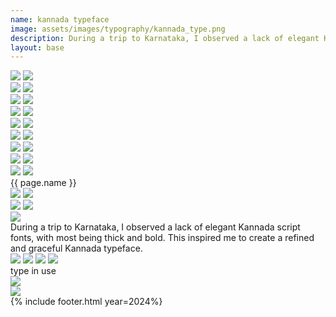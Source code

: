 ```yaml
---
name: kannada typeface
image: assets/images/typography/kannada_type.png
description: During a trip to Karnataka, I observed a lack of elegant Kannada script fonts, with most being thick and bold. This inspired me to create a refined and graceful Kannada typeface. 
layout: base
---
```

<div class="max-w-screen overflow-hidden">
    <div class="flex flex-row bg-scroll-right w-[1900px]">
        <img class="object-scale-down w-full" src="{{site.baseurl}}/assets/images/typography/website_line-48.png">
        <img class="object-contain w-full" src="{{site.baseurl}}/assets/images/typography/website_line-48.png">
    </div>
    <div class="flex flex-row bg-scroll-left w-[1900px]">
        <img src="{{site.baseurl}}/assets/images/typography/website_line-46.png">
        <img src="{{site.baseurl}}/assets/images/typography/website_line-46.png">
    </div>
    <div class="flex flex-row bg-scroll-right w-[1900px]">
        <img src="{{site.baseurl}}/assets/images/typography/website_line-49.png">
        <img src="{{site.baseurl}}/assets/images/typography/website_line-49.png">
    </div>
    <div class="flex flex-row bg-scroll-left w-[1900px]">
        <img src="{{site.baseurl}}/assets/images/typography/website_line-48.png">
        <img src="{{site.baseurl}}/assets/images/typography/website_line-48.png">
    </div>
    <div class="flex flex-row bg-scroll-right w-[1900px]">
        <img src="{{site.baseurl}}/assets/images/typography/website_line-47.png">
        <img src="{{site.baseurl}}/assets/images/typography/website_line-47.png">
    </div>
    <div class="flex flex-row bg-scroll-left w-[1900px]">
        <img src="{{site.baseurl}}/assets/images/typography/website_line-50.png">
        <img src="{{site.baseurl}}/assets/images/typography/website_line-50.png">
    </div>
    <div class="flex flex-row bg-scroll-right w-[1900px]">
        <img src="{{site.baseurl}}/assets/images/typography/website_line-49.png">
        <img src="{{site.baseurl}}/assets/images/typography/website_line-49.png">
    </div>
    <div class="flex flex-row bg-scroll-left w-[1900px]">
        <img src="{{site.baseurl}}/assets/images/typography/website_line-47.png">
        <img src="{{site.baseurl}}/assets/images/typography/website_line-47.png">
   </div> 
    <div class="flex flex-row bg-scroll-right w-[1900px] [@media(max-height:750px)]:hidden">
        <img src="{{site.baseurl}}/assets/images/typography/website_line-46.png">
        <img src="{{site.baseurl}}/assets/images/typography/website_line-46.png">
    </div>
    <div class="lg:text-[96px] md:text-[96px] text-[50px] flex justify-center items-center fit-title-with-banner min-h-[145px] italic">
        {{ page.name }}
    </div>
</div>
<div class="w-full h-fit lg:px-20 px-5 font-[Instrument_Serif] text-white overflow-hidden mb-20">
    <div class="w-full h-full flex justify-center items-center">
        <div class="relative xl:w-[1060px] md:w-[700px] w-[450px] xl:h-[400px] md:h-[280px] h-[200px]">
            <div class="absolute xl:w-[780px] md:w-[560px] w-[330px] rotate-7">
                <div class="relative max-w-full top-[50px] md:-left-[7%] left-[3%]">
                    <img class="absolute w-[77%] top-0 left-0 right-0 bottom-0 my-auto mx-auto" src="{{site.baseurl}}/assets/images/typography/kannada_individual-16.png">
                    <img src="{{site.baseurl}}/assets/images/typography/website_42-42.png">
                </div>
            </div>
            <div class="absolute xl:w-[780px] md:w-[560px] w-[330px] -rotate-13">
                <div class="relative max-w-full xl:top-[200px] md:top-[150px] top-[110px] xl:-right-[40%] -right-[33%]">
                    <img class="absolute w-[77%] top-0 left-0 right-0 bottom-0 my-auto mx-auto z-1" src="{{site.baseurl}}/assets/images/typography/kannada_individual-16.png">
                    <img class="drop-shadow-[-10px_-10px_0_rgba(0,0,0,0.5)] z-0" src="{{site.baseurl}}/assets/images/typography/website_42-42.png">
                </div>
            </div>
            <div class="absolute max-w-[780px]">
                <div class="relative xl:max-w-[780px] md:max-w-[560px] max-w-[330px] top-[45px] xl:top-[70px] xl:-right-[370px] md:-right-[200px] -right-[130px] drop-shadow-2xl">
                    <img class="w-[20%] m-auto drop-shadow-[-10px_5px_0_rgba(0,0,0,0.5)]" src="{{site.baseurl}}/assets/images/typography/website_42-43.png">
                </div>
            </div>
        </div>
    </div>
    <div class="w-full grid grid-cols-10 my-20 gap-5">
        <div class="lg:col-span-6 col-span-10 align-middle md:text-[48px] text-[22px] lg:pl-0 pl-5 flex items-center md:leading-10 leading-5">
            During a trip to Karnataka, I observed a lack of elegant Kannada script fonts, with most being thick and bold. This inspired me to create a refined and graceful Kannada typeface.
        </div>
        <div class="lg:col-span-4 col-span-10 flex lg:flex-row-reverse lg:justify-normal justify-center lg:items-baseline items-center image-switch relative">
            <img class="absolute object-scale-down h-[330px] opacity-0" src="{{site.baseurl}}/assets/images/typography/kannada_individual_letters-20.png">
            <img class="absolute object-scale-down h-[330px] opacity-0" src="{{site.baseurl}}/assets/images/typography/kannada_individual_letters-17.png">
            <img class="object-scale-down h-[330px] opacity-0" src="{{site.baseurl}}/assets/images/typography/kannada_individual_letters-18.png">
            <img class="absolute object-scale-down h-[330px] opacity-0" src="{{site.baseurl}}/assets/images/typography/kannada_individual_letters-19.png">
        </div>
    </div>
    <div class="md:text-[48px] text-[22px] italic">
        type in use
    </div>
    <div class="grid grid-cols-2 md:grid-rows-1 grid-rows-2 gap-5">
        <div class="md:col-span-1 col-span-2 rounded-3xl overflow-hidden relative">
            <img src="{{site.baseurl}}/assets/images/typography/kannada-wall1.png">
        </div>
        <div class="md:col-span-1 col-span-2 rounded-3xl overflow-hidden relative">
            <img src="{{site.baseurl}}/assets/images/typography/kannada-wall2.png">
        </div>
    </div>
</div>
{% include footer.html year=2024%}